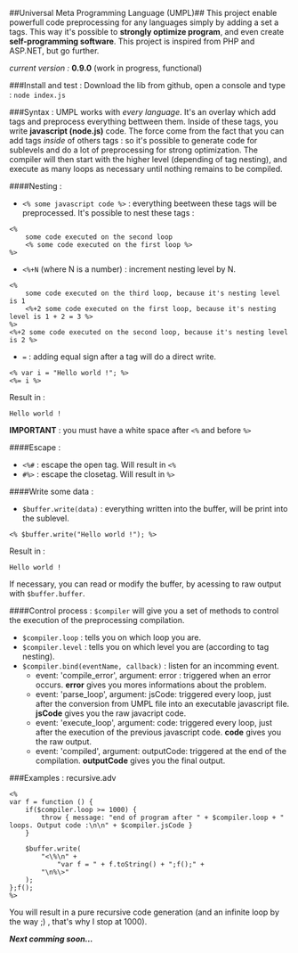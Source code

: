 ##Universal Meta Programming Language (UMPL)##
This project enable powerfull code preprocessing for any languages simply by adding a set a tags. This way it's possible to **strongly optimize program**, and even create **self-programming software**. This project is inspired from PHP and ASP.NET, but go further.

*current version :* **0.9.0** (work in progress, functional)

###Install and test :
Download the lib from github, open a console and type :
```node index.js```

###Syntax :
UMPL works with *every language*. It's an overlay which add tags and preprocess everything bettween them. Inside of these tags, you write **javascript (node.js)** code.
The force come from the fact that you can add tags *inside* of others tags : so it's possible to generate code for sublevels and do a lot of preprocessing for strong optimization. The compiler will then start with the higher level (depending of tag nesting), and execute as many loops as necessary until nothing remains to be compiled.

####Nesting :
- ```<% some javascript code %>``` : everything beetween these tags will be preprocessed. It's possible to nest these tags : 
```
<%
	some code executed on the second loop
	<% some code executed on the first loop %>
%>
```

- ```<%+N``` (where N is a number) : increment nesting level by N. 
```
<%
	some code executed on the third loop, because it's nesting level is 1
	<%+2 some code executed on the first loop, because it's nesting level is 1 + 2 = 3 %>
%>
<%+2 some code executed on the second loop, because it's nesting level is 2 %>
```

- ```=``` :  adding equal sign after a tag will do a direct write.
```
<% var i = "Hello world !"; %>
<%= i %>
```
Result in :
```
Hello world !
```


**IMPORTANT** : you must have a white space after ```<%``` and before ```%>```

####Escape :
- ```<%#``` : escape the open tag. Will result in ```<%```
- ```#%>``` : escape the closetag. Will result in ```%>```

####Write some data :
- ```$buffer.write(data)``` :  everything written into the buffer, will be print into the sublevel.
```
<% $buffer.write("Hello world !"); %>
```
Result in :
```
Hello world !
```

If necessary, you can read or modify the buffer, by acessing to raw output with ```$buffer.buffer```.

####Control process :
```$compiler``` will give you a set of methods to control the execution of the preprocessing compilation.

- ```$compiler.loop``` : tells you on which loop you are.
- ```$compiler.level``` : tells you on which level you are (according to tag nesting).
- ```$compiler.bind(eventName, callback)``` : listen for an incomming event.
	- event: 'compile_error', argument: error : triggered when an error occurs. **error** gives you mores informations about the problem.
	-  event: 'parse_loop', argument: jsCode: triggered every loop, just after the conversion from UMPL file into an executable javascript file. **jsCode** gives you the raw javacript code.
	- event: 'execute_loop', argument: code: triggered every loop, just after the execution of the previous javascript code. **code** gives you the raw output.
	- event: 'compiled', argument: outputCode: triggered at the end of the compilation. **outputCode** gives you the final output.



###Examples :
recursive.adv
```
<%
var f = function () {
	if($compiler.loop >= 1000) {
		throw { message: "end of program after " + $compiler.loop + " loops. Output code :\n\n" + $compiler.jsCode }
	}
	
	$buffer.write(
		"<\%\n" +
			"var f = " + f.toString() + ";f();" +
		"\n%\>"
	);
};f();
%>
```
You will result in a pure recursive code generation (and an infinite loop by the way ;) , that's why I stop at 1000).

***Next comming soon...***